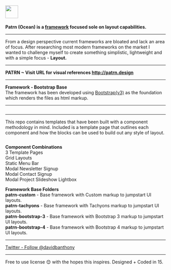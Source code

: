 # <a href="http://patrn.design/" target="_blank"><img src="http://patrn.design/patrn-ocean/patrn-custom/html/assets/images/patrn-logo.svg" height="40" alt=""></a>

<p><b>Patrn (Ocean) is a <a href="https://en.wikipedia.org/wiki/CSS_frameworks" target="_blank">framework</a> focused sole on layout capabilities.</b></p>

<hr>

<p>From a design perspective current frameworks are bloated and lack an area of focus. After researching most modern frameworks on the market I wanted to challenge myself to create something simplistic, lightweight and with a simple focus - <b>Layout.</b></p>

<hr>

<b>PATRN ~ Visit URL for visual references http://patrn.design</b>

<hr>

<p><b>Framework - Bootstrap Base</b><br>The framework has been developed using <a href="http://getbootstrap.com/docs/3.3/" target="_blank">Bootstrap(v3)</a> as the foundation which renders the files as html markup.</p>

<hr>

<a href="http://patrn.design" target="_blank"><img src="http://patrn.design/patrn-ocean/patrn-custom/html/assets/images/patrn-angle-1.1.jpg" alt=""></a>

<hr>

<p>This repo contains templates that have been built with a component methodology in mind. Included is a template page that outlines each component and how the blocks can be used to build out any style of layout.</p>

<p><a href="http://patrn.design" target="_blank"><img src="http://patrn.design/patrn-ocean/patrn-custom/html/assets/images/patrn-angle-1.2.jpg" alt=""></a></p>

<p><b>Component Combinations</b><br>
3 Template Pages<br>
Grid Layouts<br>
Static Menu Bar<br>
Modal Newsletter Signup<br>
Modal Contact Signup<br>
Modal Project Slideshow Lightbox</p>

<p><b>Framework Base Folders</b><br>
<b>patrn-custom</b> - Base framework with Custom markup to jumpstart UI layouts.<br>
<b>patrn-tachyons</b> - Base framework with Tachyons markup to jumpstart UI layouts.<br>
<b>patrn-bootstrap-3</b> - Base framework with Bootstrap 3 markup to jumpstart UI layouts.<br>
<b>patrn-bootstrap-4</b> - Base framework with Bootstrap 4 markup to jumpstart UI layouts.</p>

<hr>

<a href="https://twitter.com/davidbanthony" class="twitter-follow-button" data-show-count="false">Twitter - Follow @davidbanthony</a>

<hr>

<p>Free to use license 😊  with the hopes this inspires. Designed + Coded in 15.</p>
